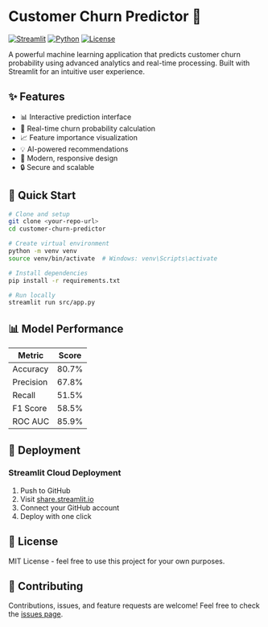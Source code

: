 # Customer Churn Predictor 🎯

[![Streamlit](https://static.streamlit.io/badges/streamlit_badge_black_white.svg)](https://share.streamlit.io)
[![Python](https://img.shields.io/badge/python-3.8%2B-blue)](https://www.python.org)
[![License](https://img.shields.io/badge/license-MIT-green)](LICENSE)

A powerful machine learning application that predicts customer churn probability using advanced analytics and real-time processing. Built with Streamlit for an intuitive user experience.

## ✨ Features

- 📊 Interactive prediction interface
- 🎯 Real-time churn probability calculation
- 📈 Feature importance visualization
- 💡 AI-powered recommendations
- 🎨 Modern, responsive design
- 🔒 Secure and scalable

## 🚀 Quick Start

```bash
# Clone and setup
git clone <your-repo-url>
cd customer-churn-predictor

# Create virtual environment
python -m venv venv
source venv/bin/activate  # Windows: venv\Scripts\activate

# Install dependencies
pip install -r requirements.txt

# Run locally
streamlit run src/app.py
```

## 📊 Model Performance

| Metric | Score |
|--------|-------|
| Accuracy | 80.7% |
| Precision | 67.8% |
| Recall | 51.5% |
| F1 Score | 58.5% |
| ROC AUC | 85.9% |

## 🚀 Deployment

### Streamlit Cloud Deployment

1. Push to GitHub
2. Visit [share.streamlit.io](https://amit-churn-owl.streamlit.app/)
3. Connect your GitHub account
4. Deploy with one click

## 📝 License

MIT License - feel free to use this project for your own purposes.

## 🤝 Contributing

Contributions, issues, and feature requests are welcome! Feel free to check the [issues page](https://github.com/yourusername/customer-churn-predictor/issues). 